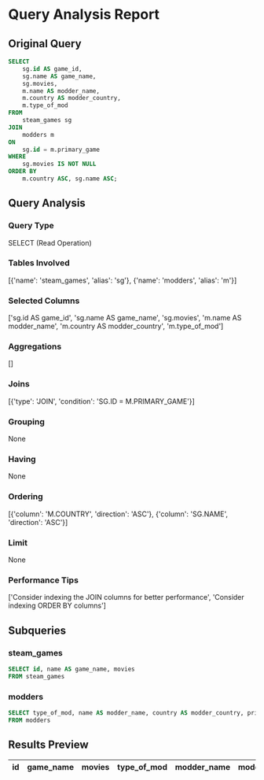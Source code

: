 # Query Analysis Report

## Original Query
```sql
SELECT 
    sg.id AS game_id,
    sg.name AS game_name,
    sg.movies,
    m.name AS modder_name,
    m.country AS modder_country,
    m.type_of_mod
FROM 
    steam_games sg
JOIN 
    modders m
ON 
    sg.id = m.primary_game
WHERE 
    sg.movies IS NOT NULL
ORDER BY 
    m.country ASC, sg.name ASC;
```

## Query Analysis

### Query Type
SELECT (Read Operation)

### Tables Involved
[{'name': 'steam_games', 'alias': 'sg'}, {'name': 'modders', 'alias': 'm'}]

### Selected Columns
['sg.id AS game_id', 'sg.name AS game_name', 'sg.movies', 'm.name AS modder_name', 'm.country AS modder_country', 'm.type_of_mod']

### Aggregations
[]

### Joins
[{'type': 'JOIN', 'condition': 'SG.ID = M.PRIMARY_GAME'}]

### Grouping
None

### Having
None

### Ordering
[{'column': 'M.COUNTRY', 'direction': 'ASC'}, {'column': 'SG.NAME', 'direction': 'ASC'}]

### Limit
None

### Performance Tips
['Consider indexing the JOIN columns for better performance', 'Consider indexing ORDER BY columns']

## Subqueries

### steam_games
```sql
SELECT id, name AS game_name, movies
FROM steam_games
```

### modders
```sql
SELECT type_of_mod, name AS modder_name, country AS modder_country, primary_game
FROM modders
```

## Results Preview
| id   | game_name   | movies   | type_of_mod   | modder_name   | modder_country   | primary_game   |
|------|-------------|----------|---------------|---------------|------------------|----------------|